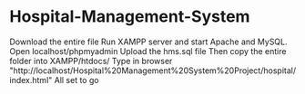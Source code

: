 # Hospital-Management-System
Download the entire file
Run XAMPP server and start Apache and MySQL.
Open localhost/phpmyadmin
Upload the hms.sql file
Then copy the entire folder into XAMPP/htdocs/
Type in browser "http://localhost/Hospital%20Management%20System%20Project/hospital/index.html"
All set to go
